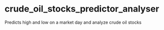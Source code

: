 # crude_oil_stocks_predictor_analyser
Predicts high and low on a market day and analyze crude oil stocks 

